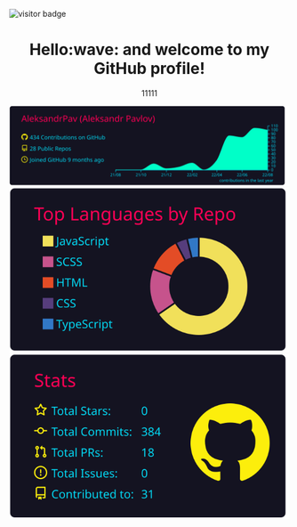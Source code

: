 ![visitor badge](https://visitor-badge.glitch.me/badge?page_id=AleksandrPav.visitor-badge&left_color=black&right_color=red&left_text=PROFILE+VIEWS)

<h1 align="center">Hello:wave: and welcome to my GitHub profile! </h1>

<div align="center">11111</div>




[![](https://raw.githubusercontent.com/AleksandrPav/cards/master/profile-summary-card-output/2077/0-profile-details.svg)](https://github.com/vn7n24fzkq/github-profile-summary-cards)
[![](https://raw.githubusercontent.com/AleksandrPav/cards/master/profile-summary-card-output/2077/1-repos-per-language.svg)](https://github.com/vn7n24fzkq/github-profile-summary-cards)
[![](https://raw.githubusercontent.com/AleksandrPav/cards/master/profile-summary-card-output/2077/3-stats.svg)](https://github.com/vn7n24fzkq/github-profile-summary-cards)













